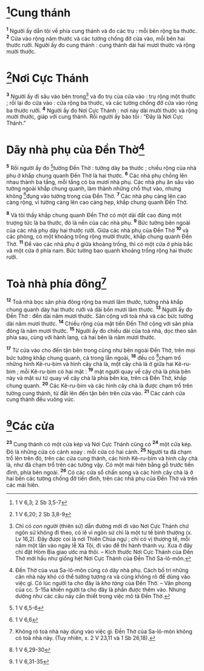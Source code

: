 # [^1@-f0ad0b8c-edc0-4d50-8c2a-0f4ee4869b5e]Cung thánh
<sup><b>1</b></sup> Người ấy dẫn tôi về phía cung thánh và đo các trụ : mỗi bên rộng ba thước. <sup><b>2</b></sup> Cửa vào rộng năm thước và các tường chống đỡ cửa vào, mỗi bên hai thước rưỡi. Người ấy đo cung thánh : cung thánh dài hai mươi thước và rộng mười thước.


# [^2@-f0ad0b8c-edc0-4d50-8c2a-0f4ee4869b5e]Nơi Cực Thánh
<sup><b>3</b></sup> Người ấy đi sâu vào bên trong[^1-f0ad0b8c-edc0-4d50-8c2a-0f4ee4869b5e] và đo trụ của cửa vào : trụ rộng một thước ; rồi lại đo cửa vào : cửa rộng ba thước, và các tường chống đỡ cửa vào rộng ba thước rưỡi. <sup><b>4</b></sup> Người ấy đo Nơi Cực Thánh : nơi này dài mười thước và rộng mười thước, giáp với cung thánh. Rồi người ấy bảo tôi : “Đây là Nơi Cực Thánh.”


# Dãy nhà phụ của Đền Thờ[^2-f0ad0b8c-edc0-4d50-8c2a-0f4ee4869b5e]
<sup><b>5</b></sup> Rồi người ấy đo [^3@-f0ad0b8c-edc0-4d50-8c2a-0f4ee4869b5e]tường Đền Thờ : tường dày ba thước ; chiều rộng của nhà phụ ở khắp chung quanh Đền Thờ là hai thước. <sup><b>6</b></sup> Các nhà phụ chồng lên nhau thành ba tầng, mỗi tầng có ba mươi nhà phụ. Các nhà phụ ăn sâu vào tường ngoài khắp chung quanh, làm thành những chỗ thụt vào, nhưng không [^4@-f0ad0b8c-edc0-4d50-8c2a-0f4ee4869b5e]đụng vào tường trong của Đền Thờ. <sup><b>7</b></sup> Các nhà phụ càng lên cao càng rộng, vì tường càng lên cao càng hẹp, khắp chung quanh Đền Thờ.

<sup><b>8</b></sup> Và tôi thấy khắp chung quanh Đền Thờ có một dải đất cao đúng một trượng tức là ba thước, đó là nền của các nhà phụ. <sup><b>9</b></sup> Bức tường bên ngoài của các nhà phụ dày hai thước rưỡi. Giữa các nhà phụ của Đền Thờ <sup><b>10</b></sup> và các phòng, có một khoảng trống rộng mười thước, khắp chung quanh Đền Thờ. <sup><b>11</b></sup> Để vào các nhà phụ ở giữa khoảng trống, thì có một cửa ở phía bắc và một cửa ở phía nam. Bức tường bao quanh khoảng trống rộng hai thước rưỡi.


# Toà nhà phía đông[^3-f0ad0b8c-edc0-4d50-8c2a-0f4ee4869b5e]
<sup><b>12</b></sup> Toà nhà bọc sân phía đông rộng ba mươi lăm thước, tường nhà khắp chung quanh dày hai thước rưỡi và dài bốn mươi lăm thước. <sup><b>13</b></sup> Người ấy đo Đền Thờ : đền dài năm mươi thước. Sân cộng với toà nhà và các bức tường dài năm mươi thước. <sup><b>14</b></sup> Chiều rộng của mặt tiền Đền Thờ cộng với sân phía đông là năm mươi thước. <sup><b>15</b></sup> Người ấy đo chiều dài của toà nhà, dọc theo sân phía sau, cùng với hành lang, cả hai bên là năm mươi thước.

<sup><b>17</b></sup> Từ cửa vào cho đến tận bên trong cũng như bên ngoài Đền Thờ, trên mọi bức tường khắp chung quanh, cả trong lẫn ngoài, <sup><b>18</b></sup> đều có [^6@-f0ad0b8c-edc0-4d50-8c2a-0f4ee4869b5e]chạm trổ những hình Kê-ru-bim và hình cây chà là, một cây chà là ở giữa hai Kê-ru-bim ; mỗi Kê-ru-bim có hai mặt : <sup><b>19</b></sup> mặt người quay về cây chà là phía bên này và mặt sư tử quay về cây chà là phía bên kia, trên cả Đền Thờ, khắp chung quanh. <sup><b>20</b></sup> Các Kê-ru-bim và các hình cây chà là được chạm trổ trên tường cung thánh, từ đất lên đến tận bên trên cửa vào. <sup><b>21</b></sup> Các cánh cửa cung thánh đều vuông vức.


# [^8@-f0ad0b8c-edc0-4d50-8c2a-0f4ee4869b5e]Các cửa
<sup><b>23</b></sup> Cung thánh có một cửa kép và Nơi Cực Thánh cũng có <sup><b>24</b></sup> một cửa kép. Đó là những cửa có cánh xoay : mỗi cửa có hai cánh. <sup><b>25</b></sup> Người ta đã chạm trổ lên trên đó, trên các cửa cung thánh, các hình Kê-ru-bim và hình cây chà là, như đã chạm trổ trên các tường vậy. Có một mái hiên bằng gỗ trước tiền đình, phía bên ngoài. <sup><b>26</b></sup> Có các cửa sổ chấn song và các hình cây chà là ở hai bên các tường chống đỡ tiền đình, trên các nhà phụ của Đền Thờ và trên các mái hiên.

[^1-f0ad0b8c-edc0-4d50-8c2a-0f4ee4869b5e]: Chỉ có *con người* (thiên sứ) dẫn đường mới đi vào Nơi Cực Thánh chứ ngôn sứ không đi theo, có lẽ vì ngôn sứ chỉ là một tư tế bình thường (x. Lv 16,2). Đây được coi là nơi Thiên Chúa ngự ; chỉ có vị thượng tế, mỗi năm một lần vào ngày lễ Xá Tội, đi vào để thi hành thánh vụ. Xưa ở đây chỉ đặt Hòm Bia giao ước mà thôi. – Kích thước Nơi Cực Thánh của Đền Thờ mới hầu như giống hệt Nơi Cực Thánh của Đền Thờ Sa-lô-môn.
[^2-f0ad0b8c-edc0-4d50-8c2a-0f4ee4869b5e]: Đền Thờ của vua Sa-lô-môn cũng có dãy nhà phụ. Cách bố trí những căn nhà này khó có thể tưởng tượng ra và cũng không rõ để dùng vào việc gì. Có lúc người ta cho đây là *kho tàng* của Đền Thờ. – Văn phong của cc. 5-15a khiến người ta cho đây là phần được thêm vào. Nhưng dường như các câu này cần thiết trong việc mô tả Đền Thờ.
[^3-f0ad0b8c-edc0-4d50-8c2a-0f4ee4869b5e]: Không rõ toà nhà này dùng vào việc gì. Đền Thờ của Sa-lô-môn không có toà nhà này. (Tuy nhiên, x. 2 V 23,11 và 1 Sb 26,18).
[^1@-f0ad0b8c-edc0-4d50-8c2a-0f4ee4869b5e]: 1 V 6,3; 2 Sb 3,5-7
[^2@-f0ad0b8c-edc0-4d50-8c2a-0f4ee4869b5e]: 1 V 6,20; 2 Sb 3,8-9
[^3@-f0ad0b8c-edc0-4d50-8c2a-0f4ee4869b5e]: 1 V 6,5-6
[^4@-f0ad0b8c-edc0-4d50-8c2a-0f4ee4869b5e]: 1 V 6,6
[^6@-f0ad0b8c-edc0-4d50-8c2a-0f4ee4869b5e]: 1 V 6,29-30
[^8@-f0ad0b8c-edc0-4d50-8c2a-0f4ee4869b5e]: 1 V 6,31-35